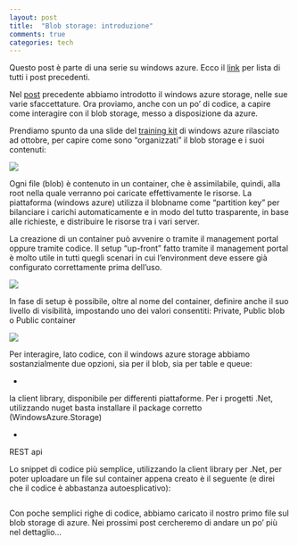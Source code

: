 ```yaml
---
layout: post
title:  "Blob storage: introduzione"
comments: true
categories: tech
---
```



Questo post è parte di una serie su windows azure. Ecco il [link](http://blog.codiceplastico.com/melkio/index.php/2012/10/15/azure-intro/) per lista di tutti i post precedenti.

Nel [post](http://blog.codiceplastico.com/melkio/index.php/2012/10/18/was-windows-azure-storage/) precedente abbiamo introdotto il windows azure storage, nelle sue varie sfaccettature. Ora proviamo, anche con un po&#8217; di codice, a capire come interagire con il blob storage, messo a disposizione da azure.

Prendiamo spunto da una slide del [training kit](http://www.microsoft.com/en-us/download/details.aspx?id=8396) di windows azure rilasciato ad ottobre, per capire come sono &#8220;organizzati&#8221; il blob storage e i suoi contenuti:

![](http://melkio.codiceplastico.com/images/uploads/2012/10/Blob-storage-concepts-300x152.png)

Ogni file (blob) è contenuto in un container, che è assimilabile, quindi, alla root nella quale verranno poi caricate effettivamente le risorse. La piattaforma (windows azure) utilizza il blobname come &#8220;partition key&#8221; per bilanciare i carichi automaticamente e in modo del tutto trasparente, in base alle richieste, e distribuire le risorse tra i vari server.

La creazione di un container può avvenire o tramite il management portal oppure tramite codice. Il setup &#8220;up-front&#8221; fatto tramite il management portal è molto utile in tutti quegli scenari in cui l&#8217;environment deve essere già configurato correttamente prima dell&#8217;uso.

![](http://melkio.codiceplastico.com/images/uploads/2012/10/AddContainer-300x280.png)

In fase di setup è possibile, oltre al nome del container, definire anche il suo livello di visibilità, impostando uno dei valori consentiti: Private, Public blob o Public container

![](http://melkio.codiceplastico.com/images/uploads/2012/10/ContainerSettings-300x211.png)

Per interagire, lato codice, con il windows azure storage abbiamo sostanzialmente due opzioni, sia per il blob, sia per table e queue:

- 
la client library, disponibile per differenti piattaforme. Per i progetti .Net, utilizzando nuget basta installare il package corretto (WindowsAzure.Storage)

- 
REST api



Lo snippet di codice più semplice, utilizzando la client library per .Net, per poter uploadare un file sul container appena creato è il seguente (e direi che il codice è abbastanza autoesplicativo):

```

```

Con poche semplici righe di codice, abbiamo caricato il nostro primo file sul blob storage di azure. Nei prossimi post cercheremo di andare un po&#8217; più nel dettaglio&#8230;

